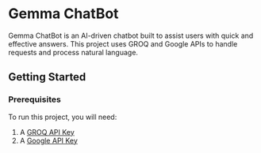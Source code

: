 # Gemma ChatBot

Gemma ChatBot is an AI-driven chatbot built to assist users with quick and effective answers. This project uses GROQ and Google APIs to handle requests and process natural language.

## Getting Started

### Prerequisites

To run this project, you will need:

1. A [GROQ API Key](https://console.groq.com/keys)
2. A [Google API Key](https://aistudio.google.com/u/2/apikey)
